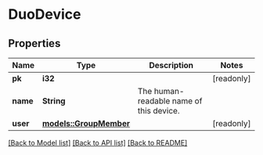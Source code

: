# DuoDevice

## Properties

Name | Type | Description | Notes
------------ | ------------- | ------------- | -------------
**pk** | **i32** |  | [readonly]
**name** | **String** | The human-readable name of this device. | 
**user** | [**models::GroupMember**](GroupMember.md) |  | [readonly]

[[Back to Model list]](../README.md#documentation-for-models) [[Back to API list]](../README.md#documentation-for-api-endpoints) [[Back to README]](../README.md)


